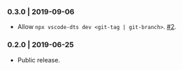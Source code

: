 ### 0.3.0 | 2019-09-06

- Allow `npx vscode-dts dev <git-tag | git-branch>`. [#2](https://github.com/microsoft/vscode-dts/issues/2).

### 0.2.0 | 2019-06-25

- Public release.